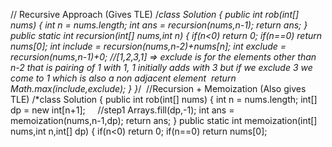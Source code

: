 // Recursive Approach (Gives TLE)
/*class Solution {
public int rob(int[] nums) {
int n = nums.length;
int ans = recursion(nums,n-1);
return ans;
}
public static int recursion(int[] nums,int n)
{
if(n<0)
return 0;
if(n==0)
return nums[0];
int include = recursion(nums,n-2)+nums[n];
int exclude = recursion(nums,n-1)+0;
//[1,2,3,1] => exclude is for the elements other than n-2 that is pairing of 1 with 1, 1 initially adds with 3 but if we exclude 3 we come to 1 which is also a non adjacent element
​
return Math.max(include,exclude);
}
}*/
​
//Recursion + Memoization (Also gives TLE)
/*class Solution {
public int rob(int[] nums) {
int n = nums.length;
int[] dp = new int[n+1];     //step1
Arrays.fill(dp,-1);
int ans = memoization(nums,n-1,dp);
return ans;
}
public static int memoization(int[] nums,int n,int[] dp)
{
if(n<0)
return 0;
if(n==0)
return nums[0];